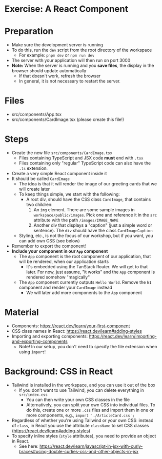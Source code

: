 # Exercise: A React Component

# Preparation

- Make sure the development server is running
- To do this, run the `dev` script from the root directory of the workspace
    - For example: `pnpm dev` or `npm run dev`
- The server with your application will then run on port 3000
- **Note:** When the server is running and you **save files**, the display in the browser should update automatically
    - If that doesn't work, refresh the browser
    - In general, it is not necessary to restart the server.

# Files

- src/components/App.tsx
- src/components/CardImage.tsx (please create this file!)

# Steps

- Create the new file `src/components/CardImage.tsx`
    - Files containing TypeScript and JSX code **must** end with `.tsx`
    - Files containing only "regular" TypeScript code can also have the `.ts` extension.
- Create a very simple React component inside it
- It should be called `CardImage`
    - The idea is that it will render the image of our greeting cards that we will create later
    - To keep things simple, we start with the following:
        - A root div, should have the CSS class `CardImage`, that contains two children:
          1. An `img` element. There are some sample images in `workspace/public/images`. Pick one and reference
            it in the `src` attribute with the path `/images/IMAGE_NAME`
          2. Another div that displays a "caption" (just a simple word or sentence). The `div` should have the class
            `CardImageCaption`
    - Styling, etc., is not the focus of our workshop, but if you want, you can add own CSS (see below)
- Remember to export the component!
- **Include your component in our `App` component**
    - The `App` component is the root component of our application, that will be rendered, when our application starts
      - It's embedded using the TanStack Router. We will get to that later. For now, just assume, "it works" and the `App`
        component is rendered somehow "magically"
    - The `App` component currently outputs `Hello World`. Remove the `h1` component and render your `CardImage` instead
       - We will later add more components to the `App` component


# Material

- Components: https://react.dev/learn/your-first-component
- CSS class names in React: https://react.dev/learn#adding-styles
- Importing and exporting components: https://react.dev/learn/importing-and-exporting-components
    - Note! In our setup, you don't need to specify the file extension when using `import`!

# Background: CSS in React
- Tailwind is installed in the workspace, and you can use it out of the box
    - If you don't want to use Tailwind, you can delete everything in `src/index.css`
        - You can then write your own CSS classes in the file
        - Alternatively, you can split your own CSS into individual files. To do this, create one or more `.css` files and import them in one or more components, e.g., `import './ArticleCard.css';`
- Regardless of whether you're using Tailwind or your own CSS: instead of `class`, in React you use the attribute `className` to set CSS classes (https://react.dev/learn#adding-styles)
- To specify inline styles (`style` attributes), you need to provide an object in React.
    - See here: https://react.dev/learn/javascript-in-jsx-with-curly-braces#using-double-curlies-css-and-other-objects-in-jsx
